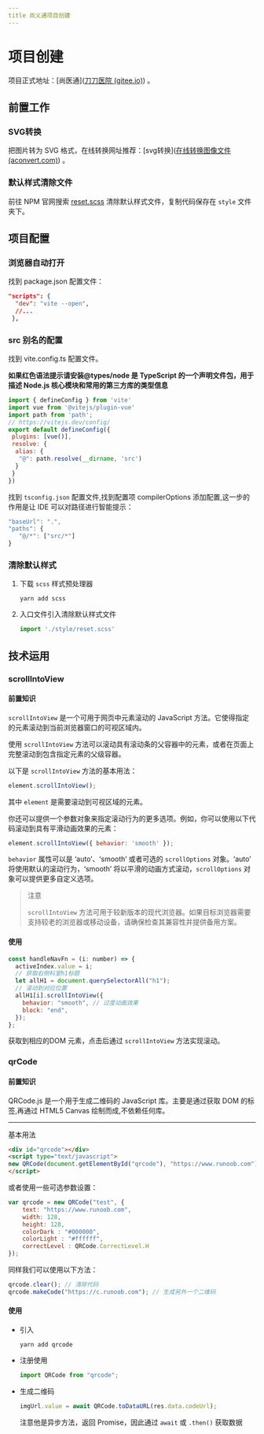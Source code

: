 ```yaml
---
title 尚义通项目创建
---
```


# 项目创建

项目正式地址：[尚医通]([刀刀医院 (gitee.io)](http://duyidao.gitee.io/doctor/)) 。

## 前置工作

### SVG转换

把图片转为 SVG 格式，在线转换网址推荐：[svg转换]([在线转换图像文件 (aconvert.com)](https://www.aconvert.com/cn/image/)) 。

### 默认样式清除文件

前往 NPM 官网搜索 [reset.scss](https://www.npmjs.com/package/reset.scss) 清除默认样式文件，复制代码保存在 `style` 文件夹下。

## 项目配置

### 浏览器自动打开

找到 package.json 配置文件：

```json
"scripts": {
  "dev": "vite --open",
  //...
 },
```

### src 别名的配置

找到 vite.config.ts 配置文件。

**如果红色语法提示请安装@types/node 是 TypeScript 的一个声明文件包，用于描述 Node.js 核心模块和常用的第三方库的类型信息**

```js
import { defineConfig } from 'vite'
import vue from '@vitejs/plugin-vue'
import path from 'path';
// https://vitejs.dev/config/
export default defineConfig({
 plugins: [vue()],
 resolve: {
  alias: {
   "@": path.resolve(__dirname, 'src')
  }
 }
})
```

找到 `tsconfig.json` 配置文件,找到配置项 compilerOptions 添加配置,这一步的作用是让 IDE 可以对路径进行智能提示：

```js
"baseUrl": ".",
"paths": {
   "@/*": ["src/*"]
}
```

### 清除默认样式

1. 下载 `scss` 样式预处理器

   ```
   yarn add scss
   ```

2. 入口文件引入清除默认样式文件

   ```js
   import './style/reset.scss'
   ```

## 技术运用

### scrollIntoView

#### 前置知识

`scrollIntoView` 是一个可用于网页中元素滚动的 JavaScript 方法。它使得指定的元素滚动到当前浏览器窗口的可视区域内。

使用 `scrollIntoView` 方法可以滚动具有滚动条的父容器中的元素，或者在页面上完整滚动到包含指定元素的父级容器。

以下是 `scrollIntoView` 方法的基本用法：

```js
element.scrollIntoView();
```

其中 `element` 是需要滚动到可视区域的元素。

你还可以提供一个参数对象来指定滚动行为的更多选项。例如，你可以使用以下代码滚动到具有平滑动画效果的元素：

```js
element.scrollIntoView({ behavior: 'smooth' });
```

`behavior` 属性可以是 ‘auto’、‘smooth’ 或者可选的 `scrollOptions` 对象。‘auto’ 将使用默认的滚动行为，‘smooth’ 将以平滑的动画方式滚动，`scrollOptions` 对象可以提供更多自定义选项。

> 注意
>
> `scrollIntoView` 方法可用于较新版本的现代浏览器。如果目标浏览器需要支持较老的浏览器或移动设备，请确保检查其兼容性并提供备用方案。

#### 使用

```js
const handleNavFn = (i: number) => {
  activeIndex.value = i;
  // 获取右侧科室h1标题
  let allH1 = document.querySelectorAll("h1");
  // 滚动到对应位置
  allH1[i].scrollIntoView({
    behavior: "smooth", // 过度动画效果
    block: "end",
  });
};
```

获取到相应的DOM 元素，点击后通过 `scrollIntoView` 方法实现滚动。

### qrCode

#### 前置知识

QRCode.js 是一个用于生成二维码的 JavaScript 库。主要是通过获取 DOM 的标签,再通过 HTML5 Canvas 绘制而成,不依赖任何库。

------

基本用法

```html
<div id="qrcode"></div>
<script type="text/javascript">
new QRCode(document.getElementById("qrcode"), "https://www.runoob.com");  // 设置要生成二维码的链接
</script>
```

或者使用一些可选参数设置：

```js
var qrcode = new QRCode("test", {
    text: "https://www.runoob.com",
    width: 128,
    height: 128,
    colorDark : "#000000",
    colorLight : "#ffffff",
    correctLevel : QRCode.CorrectLevel.H
});
```

同样我们可以使用以下方法：

```js
qrcode.clear(); // 清除代码
qrcode.makeCode("https://c.runoob.com"); // 生成另外一个二维码
```

#### 使用

- 引入

  ```
  yarn add qrcode
  ```

- 注册使用

  ```js
  import QRCode from "qrcode";
  ```

- 生成二维码

  ```js
  imgUrl.value = await QRCode.toDataURL(res.data.codeUrl);
  ```

  注意他是异步方法，返回 Promise，因此通过 `await` 或 `.then()` 获取数据